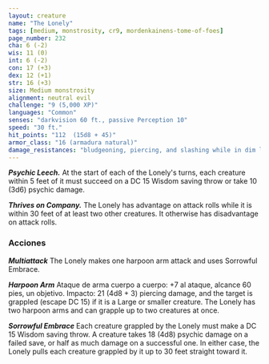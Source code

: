 ```yaml
---
layout: creature
name: "The Lonely"
tags: [medium, monstrosity, cr9, mordenkainens-tome-of-foes]
page_number: 232
cha: 6 (-2)
wis: 11 (0)
int: 6 (-2)
con: 17 (+3)
dex: 12 (+1)
str: 16 (+3)
size: Medium monstrosity
alignment: neutral evil
challenge: "9 (5,000 XP)"
languages: "Common"
senses: "darkvision 60 ft., passive Perception 10"
speed: "30 ft."
hit_points: "112  (15d8 + 45)"
armor_class: "16 (armadura natural)"
damage_resistances: "bludgeoning, piercing, and slashing while in dim light or darkness"
---
```


***Psychic Leech.*** At the start of each of the Lonely's turns, each creature within 5 feet of it must succeed on a DC 15 Wisdom saving throw or take 10 (3d6) psychic damage.

***Thrives on Company.*** The Lonely has advantage on attack rolls while it is within 30 feet of at least two other creatures. It otherwise has disadvantage on attack rolls.

### Acciones

***Multiattack*** The Lonely makes one harpoon arm attack and uses Sorrowful Embrace.

***Harpoon Arm*** Ataque de arma cuerpo a cuerpo: +7 al ataque, alcance 60 pies, un objetivo. Impacto: 21 (4d8 + 3) piercing damage, and the target is grappled (escape DC 15) if it is a Large or smaller creature.
The Lonely has two harpoon arms and can grapple up to two creatures at once.

***Sorrowful Embrace*** Each creature grappled by the Lonely must make a DC 15 Wisdom saving throw. A creature takes 18 (4d8) psychic damage on a failed save, or half as much damage on a successful one. In either case, the Lonely pulls each creature grappled by it up to 30 feet straight toward it.